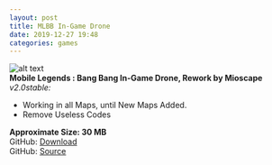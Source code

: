 ```yaml
---
layout: post
title: MLBB In-Game Drone
date: 2019-12-27 19:48
categories: games
---
```

![alt text](https://i.ibb.co/WnVLfsL/Whats-App-Image-2019-12-27-at-7-58-45-PM.jpg)  
**Mobile Legends : Bang Bang In-Game Drone, Rework by Mioscape**  
_v2.0stable:_
- Working in all Maps, until New Maps Added.
- Remove Useless Codes

**Approximate Size: 30 MB**  
GitHub: [Download](https://github.com/mioscape/drone/archive/v2.0stable.zip)  
GitHub: [Source](https://github.com/mioscape/drone)
